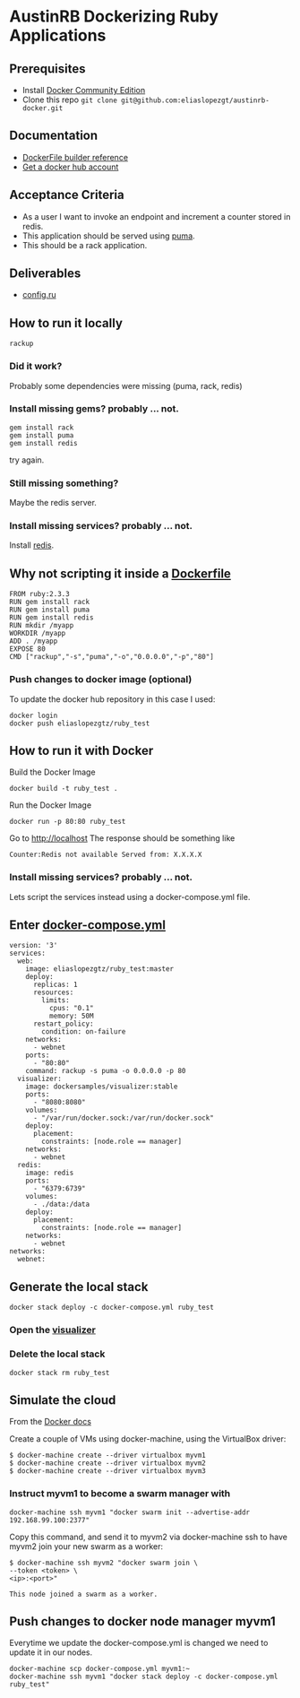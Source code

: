 # AustinRB Dockerizing Ruby Applications

## Prerequisites
* Install [Docker Community Edition](https://www.docker.com/community-edition)
* Clone this repo 
```git clone git@github.com:eliaslopezgt/austinrb-docker.git```

## Documentation
* [DockerFile builder reference](https://docs.docker.com/engine/reference/builder/)
* [Get a docker hub account](https://hub.docker.com/)

## Acceptance Criteria
* As a user I want to invoke an endpoint and increment a counter stored in redis.
* This application should be served using [puma](http://puma.io/).
* This should be a rack application.

## Deliverables
* [config.ru](https://github.com/eliaslopezgt/austinrb-docker/blob/master/config.ru)

## How to run it locally
```rackup```
### Did it work?
Probably some dependencies were missing (puma, rack, redis)
### Install missing gems? probably ... not.
```
gem install rack
gem install puma
gem install redis
```
try again.
### Still missing something?
Maybe the redis server.
### Install missing services? probably ... not.
Install [redis](https://redis.io/download).

## Why not scripting it inside a [Dockerfile](https://github.com/eliaslopezgt/austinrb-docker/blob/master/Dockerfile)
```
FROM ruby:2.3.3
RUN gem install rack
RUN gem install puma
RUN gem install redis
RUN mkdir /myapp
WORKDIR /myapp
ADD . /myapp
EXPOSE 80
CMD ["rackup","-s","puma","-o","0.0.0.0","-p","80"]
```
### Push changes to docker image (optional)
To update the docker hub repository in this case I used:

```
docker login
docker push eliaslopezgtz/ruby_test  
```

## How to run it with Docker
Build the Docker Image

```
docker build -t ruby_test .
```

Run the Docker Image

```
docker run -p 80:80 ruby_test
```

Go to [http://localhost](http://localhost)
The response should be something like

```
Counter:Redis not available Served from: X.X.X.X
```

### Install missing services? probably ... not.
Lets script the services instead using a docker-compose.yml file.

## Enter [docker-compose.yml](https://github.com/eliaslopezgt/austinrb-docker/blob/master/docker-compose.yml)

```
version: '3'
services:
  web: 
    image: eliaslopezgtz/ruby_test:master
    deploy:
      replicas: 1 
      resources:
        limits:
          cpus: "0.1"
          memory: 50M
      restart_policy:
        condition: on-failure
    networks:
      - webnet
    ports:
      - "80:80"
    command: rackup -s puma -o 0.0.0.0 -p 80
  visualizer:
    image: dockersamples/visualizer:stable
    ports:
      - "8080:8080"
    volumes:
      - "/var/run/docker.sock:/var/run/docker.sock"
    deploy:
      placement:
        constraints: [node.role == manager]
    networks:
      - webnet
  redis:
    image: redis
    ports:
      - "6379:6739"
    volumes:
      - ./data:/data
    deploy:
      placement:
        constraints: [node.role == manager]
    networks:
      - webnet
networks:
  webnet:
```

## Generate the local stack
```
docker stack deploy -c docker-compose.yml ruby_test
```
### Open the [visualizer](http://localhost:8080/)
### Delete the local stack
```
docker stack rm ruby_test
```

## Simulate the cloud 
From the [Docker docs](https://docs.docker.com/get-started/part4/#create-a-cluster)

Create a couple of VMs using docker-machine, using the VirtualBox driver:

```
$ docker-machine create --driver virtualbox myvm1
$ docker-machine create --driver virtualbox myvm2
$ docker-machine create --driver virtualbox myvm3
```

### Instruct myvm1 to become a swarm manager with 

```
docker-machine ssh myvm1 "docker swarm init --advertise-addr 192.168.99.100:2377"
```

Copy this command, and send it to myvm2 via docker-machine ssh to have myvm2 join your new swarm as a worker:

```
$ docker-machine ssh myvm2 "docker swarm join \
--token <token> \
<ip>:<port>"

This node joined a swarm as a worker.
```

## Push changes to docker node manager myvm1
Everytime we update the docker-compose.yml is changed we need to update it in our nodes.

```
docker-machine scp docker-compose.yml myvm1:~
docker-machine ssh myvm1 "docker stack deploy -c docker-compose.yml ruby_test"
```

